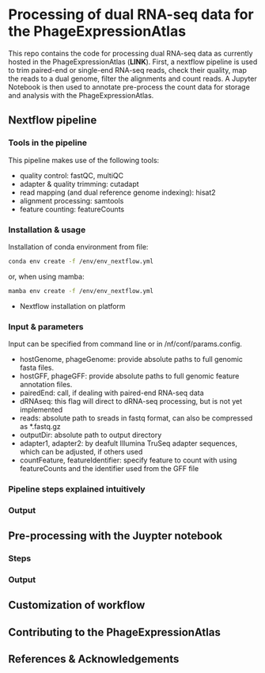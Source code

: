 # Processing of dual RNA-seq data for the PhageExpressionAtlas

This repo contains the code for processing dual RNA-seq data as currently hosted in the PhageExpressionAtlas (**LINK**). First, a nextflow pipeline is used to trim paired-end or single-end RNA-seq reads, check their quality, map the reads to a dual genome, filter the alignments and count reads. A Jupyter Notebook is then used to annotate pre-process the count data for storage and analysis with the PhageExpressionAtlas.

## Nextflow pipeline


### Tools in the pipeline

This pipeline makes use of the following tools:

- quality control: fastQC, multiQC
- adapter & quality trimming: cutadapt
- read mapping (and dual reference genome indexing): hisat2
- alignment processing: samtools
- feature counting: featureCounts


### Installation & usage

Installation of conda environment from file:

```bash
conda env create -f /env/env_nextflow.yml
```

or, when using mamba:

```bash
mamba env create -f /env/env_nextflow.yml
```

- Nextflow installation on platform


### Input & parameters

Input can be specified from command line or in /nf/conf/params.config.

- hostGenome, phageGenome: provide absolute paths to full genomic fasta files.
- hostGFF, phageGFF: provide absolute paths to full genomic feature annotation files.
- pairedEnd: call, if dealing with paired-end RNA-seq data
- dRNAseq: this flag will direct to dRNA-seq processing, but is not yet implemented
- reads: absolute path to sreads in fastq format, can also be compressed as *.fastq.gz
- outputDir: absolute path to output directory
- adapter1, adapter2: by deafult Illumina TruSeq adapter sequences, which can be adjusted, if others used
- countFeature, featureIdentifier: specify feature to count with using featureCounts and the identifier used from the GFF file


### Pipeline steps explained intuitively



### Output


## Pre-processing with the Juypter notebook


### Steps


### Output


## Customization of workflow



## Contributing to the PhageExpressionAtlas


## References & Acknowledgements